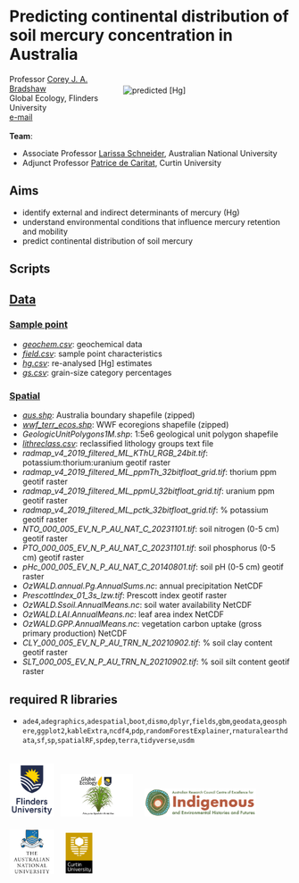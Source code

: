 # Predicting continental distribution of soil mercury concentration in Australia
<img align="right" src="www/HgPredSpatRFbt.jpg" alt="predicted [Hg]" width="300" style="margin-top: 20px">

Professor <a href="https://globalecologyflinders.com/people">Corey J. A. Bradshaw</a><br>
Global Ecology, Flinders University<br>
<a href="mailto:corey.bradshaw@flinders.edu.au">e-mail</a><br>
<br>
<strong>Team</strong>:<br>
- Associate Professor <a href="https://researchportalplus.anu.edu.au/en/persons/larissa-schneider">Larissa Schneider</a>, Australian National University
- Adjunct Professor <a href="https://scholar.google.com.au/citations?user=O3mHBygAAAAJ&hl=en">Patrice de Caritat</a>, Curtin University

## Aims
- identify external and indirect determinants of mercury (Hg)
- understand environmental conditions that influence mercury retention and mobility
- predict continental distribution of soil mercury

## Scripts

## <a href="data">Data</a>
### <a href="data/samplept">Sample point</a>
- <em><a href="data/samplept/geochem.csv">geochem.csv</a></em>: geochemical data
- <em><a href="data/samplept/field.csv">field.csv</a></em>: sample point characteristics
- <em><a href="data/samplept/Hg.csv">hg.csv</a></em>: re-analysed [Hg] estimates
- <em><a href="data/samplept/gs.csv">gs.csv</a></em>: grain-size category percentages
 
### <a href="data/spatial">Spatial</a>
- <em><a href="data/spatial/aus.zip">aus.shp</a></em>: Australia boundary shapefile (zipped)
- <em><a href="https://files.worldwildlife.org/wwfcmsprod/files/Publication/file/6kcchn7e3u_official_teow.zip">wwf_terr_ecos.shp</a></em>: WWF ecoregions shapefile (zipped)
- <em>GeologicUnitPolygons1M.shp</em>: 1:5e6 geological unit polygon shapefile
- <em><a href="data/spatial/lithreclass.csv">lithreclass.csv</a></em>: reclassified lithology groups text file
- <em>radmap_v4_2019_filtered_ML_KThU_RGB_24bit.tif</em>: potassium:thorium:uranium geotif raster
- <em>radmap_v4_2019_filtered_ML_ppmTh_32bitfloat_grid.tif</em>: thorium ppm geotif raster
- <em>radmap_v4_2019_filtered_ML_ppmU_32bitfloat_grid.tif</em>: uranium ppm geotif raster
- <em>radmap_v4_2019_filtered_ML_pctk_32bitfloat_grid.tif</em>: % potassium geotif raster
- <em>NTO_000_005_EV_N_P_AU_NAT_C_20231101.tif</em>: soil nitrogen (0-5 cm) geotif raster
- <em>PTO_000_005_EV_N_P_AU_NAT_C_20231101.tif</em>: soil phosphorus (0-5 cm) geotif raster
- <em>pHc_000_005_EV_N_P_AU_NAT_C_20140801.tif</em>: soil pH (0-5 cm) geotif raster
- <em>OzWALD.annual.Pg.AnnualSums.nc</em>: annual precipitation NetCDF
- <em>PrescottIndex_01_3s_lzw.tif</em>: Prescott index geotif raster
- <em>OzWALD.Ssoil.AnnualMeans.nc</em>: soil water availability NetCDF
- <em>OzWALD.LAI.AnnualMeans.nc</em>: leaf area index NetCDF
- <em>OzWALD.GPP.AnnualMeans.nc</em>: vegetation carbon uptake (gross primary production) NetCDF
- <em>CLY_000_005_EV_N_P_AU_TRN_N_20210902.tif</em>: % soil clay content geotif raster
- <em>SLT_000_005_EV_N_P_AU_TRN_N_20210902.tif</em>: % soil silt content geotif raster

## required R libraries
- <code>ade4</code>,<code>adegraphics</code>,<code>adespatial</code>,<code>boot</code>,<code>dismo</code>,<code>dplyr</code>,<code>fields</code>,<code>gbm</code>,<code>geodata</code>,<code>geosphere</code>,<code>ggplot2</code>,<code>kableExtra</code>,<code>ncdf4</code>,<code>pdp</code>,<code>randomForestExplainer</code>,<code>rnaturalearthdata</code>,<code>sf</code>,<code>sp</code>,<code>spatialRF</code>,<code>spdep</code>,<code>terra</code>,<code>tidyverse</code>,<code>usdm</code>

<p><a href="https://www.flinders.edu.au"><img align="bottom-left" src="www/Flinders_University_Logo_Stacked_RGB_Master.jpg" alt="Flinders University logo" width="80" style="margin-top: 20px"></a> &nbsp; <a href="https://globalecologyflinders.com"><img align="bottom-left" src="www/GEL Logo Kaurna New Transp.png" alt="GEL logo" width="130" style="margin-top: 20px"></a>  &nbsp; &nbsp;
 <a href="https://ciehf.au"><img align="bottom-left" src="www/CIEHF_Logo_Email_Version Transparent.png" alt="CIEHF logo" width="200" style="margin-top: 20px"></a>  &nbsp; &nbsp; <a href="https://www.anu.edu.au"><img align="bottom-left" src="www/ANUlogo.png" alt="ANU logo" width="80" style="margin-top: 20px"></a>  &nbsp; &nbsp; <a href="https://www.curtin.edu.au"><img align="bottom-left" src="www/CUlogo.png" alt="ANU logo" width="50" style="margin-top: 20px"></a></p>
